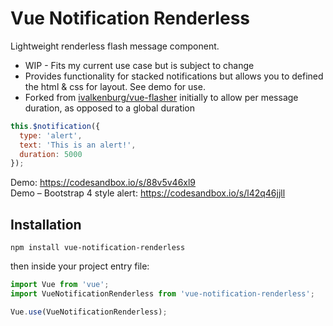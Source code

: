 # Vue Notification Renderless

Lightweight renderless flash message component.

- WIP - Fits my current use case but is subject to change
- Provides functionality for stacked notifications but allows you to defined the html & css for layout. See demo for use.
- Forked from [ivalkenburg/vue-flasher](https://github.com/ivalkenburg/vue-flasher) initially to allow per message duration, as opposed to a global duration

```javascript
this.$notification({
  type: 'alert',
  text: 'This is an alert!',
  duration: 5000
});
```

Demo: https://codesandbox.io/s/88v5v46xl9  
Demo – Bootstrap 4 style alert: https://codesandbox.io/s/l42q46jjll

## Installation

`npm install vue-notification-renderless`

then inside your project entry file:

```javascript
import Vue from 'vue';
import VueNotificationRenderless from 'vue-notification-renderless';

Vue.use(VueNotificationRenderless);
```
